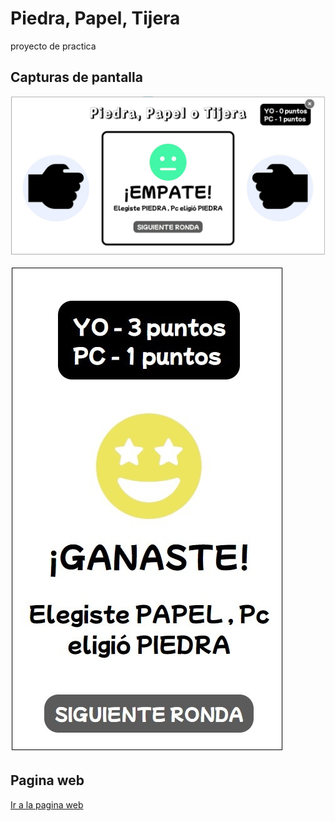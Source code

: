 # Piedra, Papel, Tijera

proyecto de practica

## Capturas de pantalla

![App Screenshot](./imagenes/captura-pc.jpg)

![App Screenshot](./imagenes/captura-telefono.jpg)

## Pagina web

[Ir a la pagina web](https://jaenfigueroa.github.io/Piedra-Papel-Tijera/)
